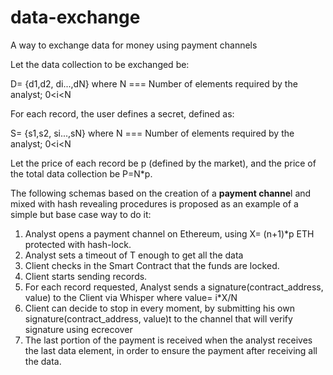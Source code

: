 # data-exchange
A way to exchange data for money using payment channels


Let the data collection to be exchanged be: 

D= {d1,d2, di...,dN} where N === Number of elements required by the analyst; 0<i<N


For each record, the user defines a secret, defined as: 

S= {s1,s2, si...,sN} where N === Number of elements required by the analyst; 0<i<N

Let the price of each record be p (defined by the market), and the price of the total data collection be P=N*p. 

The following schemas based on the creation of a **payment channe**l and mixed with hash revealing procedures is proposed as an example of a simple but base case way to do it:


1. Analyst opens a payment channel on Ethereum, using  X= (n+1)*p ETH protected with hash-lock.
2. Analyst sets a timeout of T enough to get all the data
3. Client checks in the Smart Contract that the funds are locked.
4. Client starts sending records.
5. For each record requested, Analyst sends  a signature(contract_address, value)  to the Client via Whisper where value= i*X/N
6. Client can decide to stop in every moment, by submitting his own signature(contract_address, value)t to the channel that will verify signature using ecrecover
7. The last portion of the payment is received when the analyst receives the last data element, in order to ensure the payment after receiving all the data.

